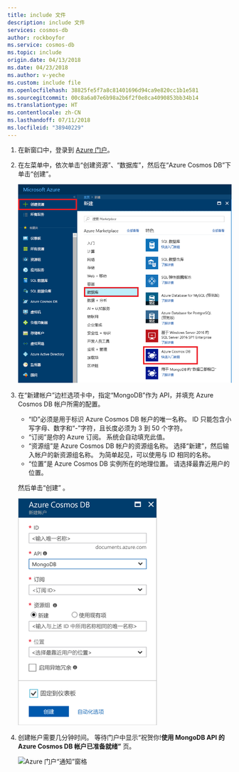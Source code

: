 ```yaml
---
title: include 文件
description: include 文件
services: cosmos-db
author: rockboyfor
ms.service: cosmos-db
ms.topic: include
origin.date: 04/13/2018
ms.date: 04/23/2018
ms.author: v-yeche
ms.custom: include file
ms.openlocfilehash: 38825fe5f7a8c81401696d94ca9e820cc1b1e581
ms.sourcegitcommit: 00c8a6a07e6b98a2b6f2f0e8ca4090853bb34b14
ms.translationtype: HT
ms.contentlocale: zh-CN
ms.lasthandoff: 07/11/2018
ms.locfileid: "38940229"
---
```

1. 在新窗口中，登录到 [Azure 门户](https://portal.azure.cn/)。
2. 在左菜单中，依次单击“创建资源”、“数据库”，然后在“Azure Cosmos DB”下单击“创建”。

   ![Azure 门户的屏幕截图，其中突出显示了“更多服务”和“Azure Cosmos DB”](./media/cosmos-db-create-dbaccount-mongodb/create-nosql-db-databases-json-tutorial-1.png)

3. 在“新建帐户”边栏选项卡中，指定“MongoDB”作为 API，并填充 Azure Cosmos DB 帐户所需的配置。

    * “ID”必须是用于标识 Azure Cosmos DB 帐户的唯一名称。 ID 只能包含小写字母、数字和“-”字符，且长度必须为 3 到 50 个字符。
    * “订阅”是你的 Azure 订阅。 系统会自动填充此值。
    * “资源组”是 Azure Cosmos DB 帐户的资源组名称。 选择“新建”，然后输入帐户的新资源组名称。 为简单起见，可以使用与 ID 相同的名称。
    * “位置”是 Azure Cosmos DB 实例所在的地理位置。 请选择最靠近用户的位置。

    然后单击“创建” 。

    ![Azure Cosmos DB 的“新建帐户”页](./media/cosmos-db-create-dbaccount-mongodb/azure-cosmos-db-create-new-account.png)

4. 创建帐户需要几分钟时间。 等待门户中显示“祝贺你!**使用 MongoDB API 的 Azure Cosmos DB 帐户已准备就绪”** 页。

    ![Azure 门户“通知”窗格](./media/cosmos-db-create-dbaccount-mongodb/azure-cosmos-db-account-created.png)
<!--Update_Description: wording update -->
